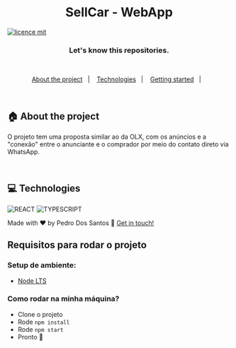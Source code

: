 <h1 align="center">
SellCar - WebApp
</h1>

[![licence mit](https://img.shields.io/badge/licence-MIT-blue.svg)](./LICENSE)

<h3 align="center">
  Let's know this repositories.
</h3>

<br>

<p align="center">
  <a href="#house-about-the-project">About the project</a>&nbsp;&nbsp;&nbsp;|&nbsp;&nbsp;&nbsp;
  <a href="#computer-technologies">Technologies</a>&nbsp;&nbsp;&nbsp;|&nbsp;&nbsp;&nbsp;
  <a href="#construction_worker-installation">Getting started</a>&nbsp;&nbsp;&nbsp;|&nbsp;&nbsp;&nbsp;
</p>

<br>

## :house: About the project

O projeto tem uma proposta similar ao da OLX, com os anúncios e a "conexão" entre o anunciante e o comprador por meio do contato direto via WhatsApp.

  <br>

## :computer: Technologies

![REACT](https://img.shields.io/badge/React-20232A?style=for-the-badge&logo=react&logoColor=61DAFB)
![TYPESCRIPT](https://img.shields.io/badge/TypeScript-007ACC?style=for-the-badge&logo=typescript&logoColor=white)

Made with ♥ by Pedro Dos Santos :wave: [Get in touch!](https://www.linkedin.com/in/pedro-lucas-dos-santos/)

## Requisitos para rodar o projeto

### Setup de ambiente:

- [Node LTS](https://nodejs.org/en/)

### Como rodar na minha máquina?

- Clone o projeto
- Rode `npm install`
- Rode `npm start`
- Pronto 🎉
